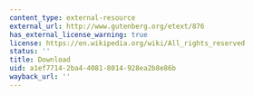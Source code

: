 ```yaml
---
content_type: external-resource
external_url: http://www.gutenberg.org/etext/876
has_external_license_warning: true
license: https://en.wikipedia.org/wiki/All_rights_reserved
status: ''
title: Download
uid: a1ef7714-2ba4-4081-8014-928ea2b8e86b
wayback_url: ''
---
```

